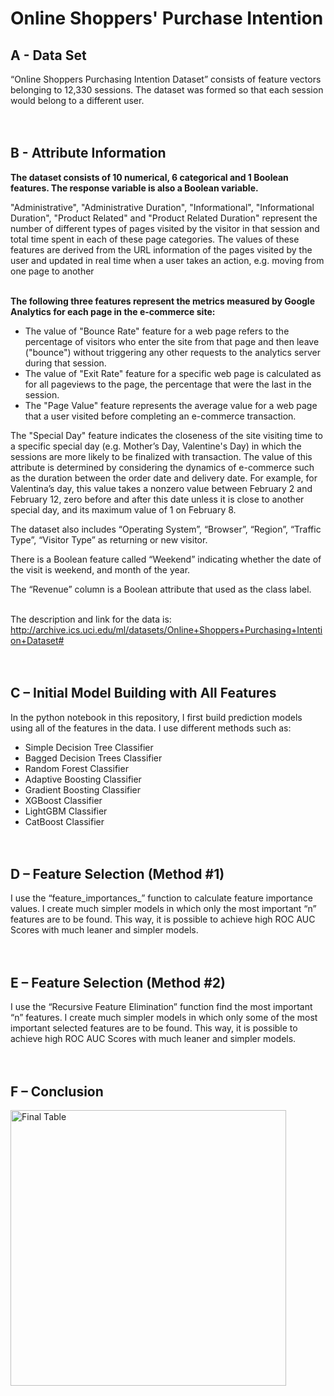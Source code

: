 # Online Shoppers' Purchase Intention
## A - Data Set

“Online Shoppers Purchasing Intention Dataset” consists of feature vectors belonging to 12,330 sessions.
The dataset was formed so that each session would belong to a different user.<br><br><br>


## B - Attribute Information

**The dataset consists of 10 numerical, 6 categorical and 1 Boolean features. The response variable is also a Boolean variable.**

"Administrative", "Administrative Duration", "Informational", "Informational Duration", "Product Related" and "Product Related Duration" represent the number of different types of pages visited by the visitor in that session and total time spent in each of these page categories. The values of these features are derived from the URL information of the pages visited by the user and updated in real time when a user takes an action, e.g. moving from one page to another<br><br>

**The following three features represent the metrics measured by Google Analytics for each page in the e-commerce site:**

- The value of "Bounce Rate" feature for a web page refers to the percentage of visitors who enter the site from that page and then leave ("bounce") without triggering any other requests to the analytics server during that session.
- The value of "Exit Rate" feature for a specific web page is calculated as for all pageviews to the page, the percentage that were the last in the session.
- The "Page Value" feature represents the average value for a web page that a user visited before completing an e-commerce transaction.

The "Special Day" feature indicates the closeness of the site visiting time to a specific special day (e.g. Mother’s Day, Valentine's Day) in which the sessions are more likely to be finalized with transaction. The value of this attribute is determined by considering the dynamics of e-commerce such as the duration between the order date and delivery date. For example, for Valentina’s day, this value takes a nonzero value between February 2 and February 12, zero before and after this date unless it is close to another special day, and its maximum value of 1 on February 8.

The dataset also includes “Operating System”, “Browser”, “Region”, “Traffic Type”, “Visitor Type” as returning or new visitor. 

There is a Boolean feature called “Weekend” indicating whether the date of the visit is weekend, and month of the year.

The “Revenue” column is a Boolean attribute that used as the class label.<br><br>

The description and link for the data is: http://archive.ics.uci.edu/ml/datasets/Online+Shoppers+Purchasing+Intention+Dataset#<br><br><br>


## C – Initial Model Building with All Features

In the python notebook in this repository, I first build prediction models using all of the features in the data. I use different methods such as:

- Simple Decision Tree Classifier
- Bagged Decision Trees Classifier
- Random Forest Classifier
- Adaptive Boosting Classifier
- Gradient Boosting Classifier
- XGBoost Classifier
- LightGBM Classifier
- CatBoost Classifier<br><br><br>

## D – Feature Selection (Method #1)

I use the “feature_importances_” function to calculate feature importance values. I create much simpler models in which only the most important “n” features are to be found. This way, it is possible to achieve high ROC AUC Scores with much leaner and simpler models.<br><br><br>


## E – Feature Selection (Method #2)

I use the “Recursive Feature Elimination” function find the most important “n” features. I create much simpler models in which only some of the most important selected features are to be found. This way, it is possible to achieve high ROC AUC Scores with much leaner and simpler models.<br><br><br>


## F – Conclusion
<img width="441" alt="Final Table" src="https://user-images.githubusercontent.com/75792293/102024207-b162c000-3da1-11eb-8747-31e8331b6f33.png">

